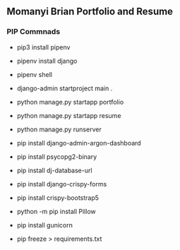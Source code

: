 ## Momanyi Brian Portfolio and Resume

### PIP Commnads
- pip3 install pipenv
- pipenv install django
- pipenv shell

- django-admin startproject main .
- python manage.py startapp portfolio
- python manage.py startapp resume
- python manage.py runserver

- pip install django-admin-argon-dashboard
- pip install psycopg2-binary
- pip install dj-database-url
- pip install django-crispy-forms
- pip install crispy-bootstrap5
- python -m pip install Pillow
- pip install gunicorn

- pip freeze > requirements.txt